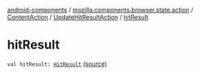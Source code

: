 [android-components](../../../index.md) / [mozilla.components.browser.state.action](../../index.md) / [ContentAction](../index.md) / [UpdateHitResultAction](index.md) / [hitResult](./hit-result.md)

# hitResult

`val hitResult: `[`HitResult`](../../../mozilla.components.concept.engine/-hit-result/index.md) [(source)](https://github.com/mozilla-mobile/android-components/blob/master/components/browser/state/src/main/java/mozilla/components/browser/state/action/BrowserAction.kt#L205)